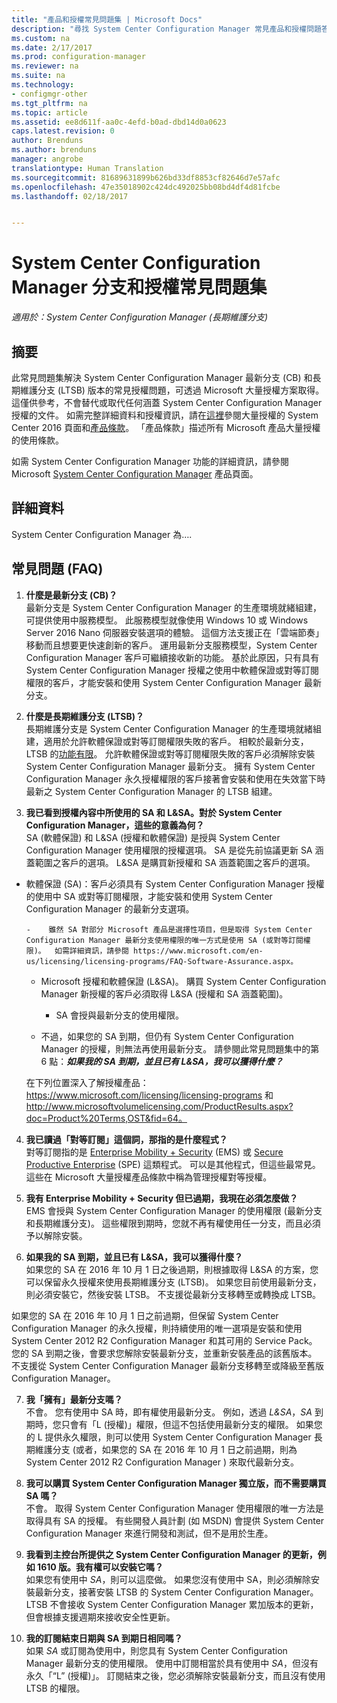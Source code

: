 ```yaml
---
title: "產品和授權常見問題集 | Microsoft Docs"
description: "尋找 System Center Configuration Manager 常見產品和授權問題答案。"
ms.custom: na
ms.date: 2/17/2017
ms.prod: configuration-manager
ms.reviewer: na
ms.suite: na
ms.technology:
- configmgr-other
ms.tgt_pltfrm: na
ms.topic: article
ms.assetid: ee8d611f-aa0c-4efd-b0ad-dbd14d0a0623
caps.latest.revision: 0
author: Brenduns
ms.author: brenduns
manager: angrobe
translationtype: Human Translation
ms.sourcegitcommit: 81689631899b626bd33df8853cf82646d7e57afc
ms.openlocfilehash: 47e35018902c424dc492025bb08bd4df4d81fcbe
ms.lasthandoff: 02/18/2017


---
```

# <a name="frequently-asked-questions-for-system-center-configuration-manager-branches-and-licensing"></a>System Center Configuration Manager 分支和授權常見問題集

 *適用於：System Center Configuration Manager (長期維護分支)*

## <a name="summary"></a>摘要
此常見問題集解決 System Center Configuration Manager 最新分支 (CB) 和長期維護分支 (LTSB) 版本的常見授權問題，可透過 Microsoft 大量授權方案取得。 這僅供參考，不會替代或取代任何涵蓋 System Center Configuration Manager 授權的文件。 如需完整詳細資料和授權資訊，請在[這裡](https://www.microsoft.com/licensing/product-licensing/system-center-2016.aspx)參閱大量授權的 System Center 2016 頁面和[產品條款](http://www.microsoft.com/licensing/about-licensing/product-licensing.aspx)。 「產品條款」描述所有 Microsoft 產品大量授權的使用條款。

如需 System Center Configuration Manager 功能的詳細資訊，請參閱 Microsoft [System Center Configuration Manager](https://www.microsoft.com/cloud-platform/system-center-configuration-manager) 產品頁面。


## <a name="details"></a>詳細資料
System Center Configuration Manager 為….

## <a name="faq"></a>常見問題 (FAQ)

1.    **什麼是最新分支 (CB)？**   
最新分支是 System Center Configuration Manager 的生產環境就緒組建，可提供使用中服務模型。 此服務模型就像使用 Windows 10 或 Windows Server 2016 Nano 伺服器安裝選項的體驗。 這個方法支援正在「雲端節奏」移動而且想要更快速創新的客戶。 運用最新分支服務模型，System Center Configuration Manager 客戶可繼續接收新的功能。 基於此原因，只有具有 System Center Configuration Manager 授權之使用中軟體保證或對等訂閱權限的客戶，才能安裝和使用 System Center Configuration Manager 最新分支。

2.    **什麼是長期維護分支 (LTSB)？**  
長期維護分支是 System Center Configuration Manager 的生產環境就緒組建，適用於允許軟體保證或對等訂閱權限失敗的客戶。 相較於最新分支，LTSB 的[功能有限](/sccm/core/understand/introduction-to-the-ltsb#features-that-are-not-available-in-the-ltsb-of-configuration-manager)。 允許軟體保證或對等訂閱權限失敗的客戶必須解除安裝 System Center Configuration Manager 最新分支。 擁有 System Center Configuration Manager 永久授權權限的客戶接著會安裝和使用在失效當下時最新之 System Center Configuration Manager 的 LTSB 組建。

3.    **我已看到授權內容中所使用的 SA 和 L&SA。對於 System Center Configuration Manager，這些的意義為何？**    
SA (軟體保證) 和 L&SA (授權和軟體保證) 是授與 System Center Configuration Manager 使用權限的授權選項。 SA 是從先前協議更新 SA 涵蓋範圍之客戶的選項。 L&SA 是購買新授權和 SA 涵蓋範圍之客戶的選項。
  - 軟體保證 (SA)：客戶必須具有 System Center Configuration Manager 授權的使用中 SA 或對等訂閱權限，才能安裝和使用 System Center Configuration Manager 的最新分支選項。    

        -    雖然 SA 對部分 Microsoft 產品是選擇性項目，但是取得 System Center Configuration Manager 最新分支使用權限的唯一方式是使用 SA (或對等訂閱權限)。  如需詳細資訊，請參閱 https://www.microsoft.com/en-us/licensing/licensing-programs/FAQ-Software-Assurance.aspx。

      - Microsoft 授權和軟體保證 (L&SA)。 購買 System Center Configuration Manager 新授權的客戶必須取得 L&SA (授權和 SA 涵蓋範圍)。   

         - SA 會授與最新分支的使用權限。

       - 不過，如果您的 SA 到期，但仍有 System Center Configuration Manager 的授權，則無法再使用最新分支。 請參閱此常見問題集中的第 6 點：***如果我的 SA 到期，並且已有 L&SA，我可以獲得什麼？***

       在下列位置深入了解授權產品：https://www.microsoft.com/licensing/licensing-programs 和 http://www.microsoftvolumelicensing.com/ProductResults.aspx?doc=Product%20Terms,OST&fid=64。

4.    **我已讀過「對等訂閱」這個詞，那指的是什麼程式？**   
       對等訂閱指的是 [Enterprise Mobility + Security](http://www.microsoftvolumelicensing.com/ProductResults.aspx?doc=Product%20Terms,OST&fid=51) (EMS) 或 [Secure Productive Enterprise](https://www.microsoft.com/secure-productive-enterprise/default.aspx) (SPE) 這類程式。 可以是其他程式，但這些最常見。 這些在 Microsoft 大量授權產品條款中稱為管理授權對等授權。

5.    **我有 Enterprise Mobility + Security 但已過期，我現在必須怎麼做？**  
       EMS 會授與 System Center Configuration Manager 的使用權限 (最新分支和長期維護分支)。 這些權限到期時，您就不再有權使用任一分支，而且必須予以解除安裝。  

6.    **如果我的 SA 到期，並且已有 L&SA，我可以獲得什麼？**   
   如果您的 SA 在 2016 年 10 月 1 日之後過期，則根據取得 L&SA 的方案，您可以保留永久授權來使用長期維護分支 (LTSB)。 如果您目前使用最新分支，則必須安裝它，然後安裝 LTSB。 不支援從最新分支移轉至或轉換成 LTSB。

  如果您的 SA 在 2016 年 10 月 1 日之前過期，但保留 System Center Configuration Manager 的永久授權，則持續使用的唯一選項是安裝和使用 System Center 2012 R2 Configuration Manager 和其可用的 Service Pack。 您的 SA 到期之後，會要求您解除安裝最新分支，並重新安裝產品的該舊版本。 不支援從 System Center Configuration Manager 最新分支移轉至或降級至舊版 Configuration Manager。

7. **我「擁有」最新分支嗎？**   
  不會。 您有使用中 SA 時，即有權使用最新分支。 例如，透過 *L&SA*，*SA* 到期時，您只會有「L (授權)」權限，但這不包括使用最新分支的權限。 如果您的 L 提供永久權限，則可以使用 System Center Configuration Manager 長期維護分支 (或者，如果您的 SA 在 2016 年 10 月 1 日之前過期，則為 System Center 2012 R2 Configuration Manager ) 來取代最新分支。

8. **我可以購買 System Center Configuration Manager 獨立版，而不需要購買 SA 嗎？**      
  不會。  取得 System Center Configuration Manager 使用權限的唯一方法是取得具有 SA 的授權。 有些開發人員計劃 (如 MSDN) 會提供 System Center Configuration Manager 來進行開發和測試，但不是用於生產。

9. **我看到主控台所提供之 System Center Configuration Manager 的更新，例如 1610 版。我有權可以安裝它嗎？**   
  如果您有使用中 *SA*，則可以這麼做。 如果您沒有使用中 SA，則必須解除安裝最新分支，接著安裝 LTSB 的 System Center Configuration Manager。 LTSB 不會接收 System Center Configuration Manager 累加版本的更新，但會根據支援週期來接收安全性更新。

10.    **我的訂閱結束日期與 SA 到期日相同嗎？**    
  如果 *SA* 或訂閱為使用中，則您具有 System Center Configuration Manager 最新分支的使用權限。 使用中訂閱相當於具有使用中 *SA*，但沒有永久「“L” (授權)」。 訂閱結束之後，您必須解除安裝最新分支，而且沒有使用 LTSB 的權限。

